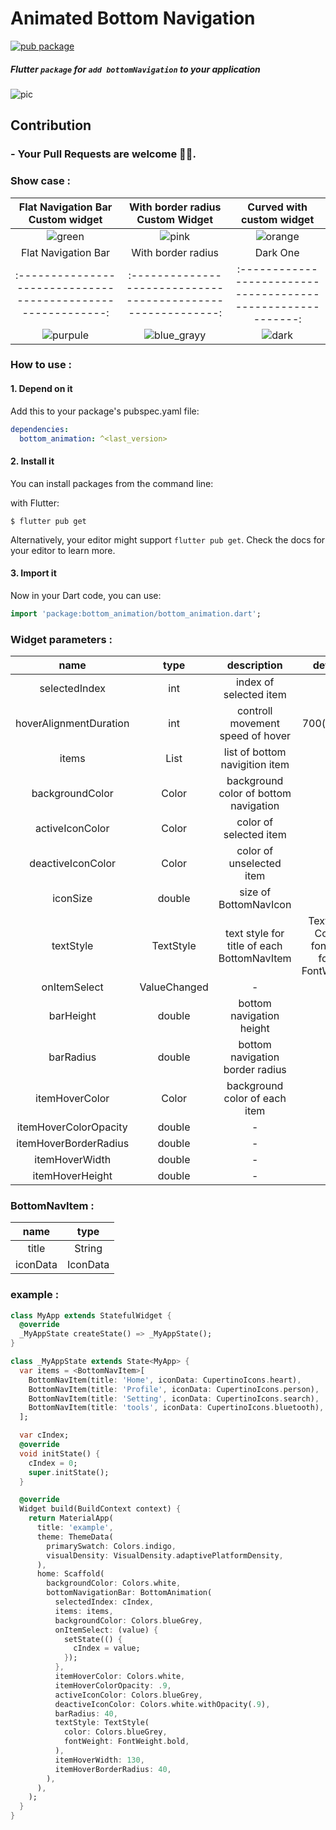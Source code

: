 # Animated Bottom Navigation

[![pub package](https://img.shields.io/pub/v/bottom_animation?color=green&style=flat-square)](https://pub.dev/packages/bottom_animation)

##### Flutter `package` for `add bottomNavigation` to your application

![pic](https://raw.githubusercontent.com/mahmoud-eslami/bottom_animation/master/files/BOTTOM%20ANIMATION.png)

## Contribution

### - Your Pull Requests are welcome 🥳🙏.

### Show case :

|                     Flat Navigation Bar Custom widget                      |                      With border radius Custom Widget                     |                           Curved with custom widget                           |
| :----------------------------------------------------------: | :----------------------------------------------------------: | :----------------------------------------------------------: |
| ![green](https://raw.githubusercontent.com/mahmoud-eslami/bottom_animation/master/files/ezgif.com-gif-maker3.gif) | ![pink](https://raw.githubusercontent.com/mahmoud-eslami/bottom_animation/master/files/ezgif.com-gif-maker%20(1).gif) | ![orange](https://raw.githubusercontent.com/mahmoud-eslami/bottom_animation/master/files/ezgif.com-gif-maker%20(2).gif) |
|                     Flat Navigation Bar                      |                      With border radius                      |                           Dark One                           |
| :----------------------------------------------------------: | :----------------------------------------------------------: | :----------------------------------------------------------: |
| ![purpule](https://github.com/mahmoud-eslami/bottom_animation/blob/master/files/purple-showCase.gif) | ![blue_grayy](https://raw.githubusercontent.com/mahmoud-eslami/bottom_animation/master/files/ezgif.com-gif-maker.gif) | ![dark](https://github.com/mahmoud-eslami/bottom_animation/blob/master/files/black-showCase.gif) |



### How to use :

#### 1. Depend on it

Add this to your package's pubspec.yaml file:

```yaml
dependencies:
  bottom_animation: ^<last_version>
```

#### 2. Install it

You can install packages from the command line:

with Flutter:

```shell
$ flutter pub get
```

Alternatively, your editor might support `flutter pub get`. Check the docs for your editor to learn more.

#### 3. Import it

Now in your Dart code, you can use:

```dart
import 'package:bottom_animation/bottom_animation.dart';
```



### Widget parameters :

|          name          |        type         |                description                 |                        default_value                         |
| :--------------------: | :-----------------: | :----------------------------------------: | :----------------------------------------------------------: |
|     selectedIndex      |         int         |           index of selected item           |                              -                               |
| hoverAlignmentDuration |         int         |      controll movement speed of hover      |                      700(milliesecond)                       |
|         items          | List<BottomNavItem> |       list of bottom navigition item       |                              -                               |
|    backgroundColor     |        Color        |   background color of bottom navigation    |                              -                               |
|    activeIconColor     |        Color        |           color of selected item           |                              -                               |
|   deactiveIconColor    |        Color        |          color of unselected item          |                              -                               |
|        iconSize        |       double        |           size of BottomNavIcon            |                              30                              |
|       textStyle        |      TextStyle      | text style for title of each BottomNavItem | TextStyle(color: Colors.white, fontSize: 18.0, fontWeight: FontWeight.w300) |
|      onItemSelect      |  ValueChanged<int>  |                     -                      |                              -                               |
|       barHeight        |       double        |          bottom navigation height          |                              80                              |
|       barRadius        |       double        |      bottom navigation border radius       |                              0                               |
|     itemHoverColor     |        Color        |       background color of each item        |                              -                               |
| itemHoverColorOpacity  |       double        |                     -                      |                              13                              |
| itemHoverBorderRadius  |       double        |                     -                      |                              15                              |
|     itemHoverWidth     |       double        |                     -                      |                             150                              |
|    itemHoverHeight     |       double        |                     -                      |                              55                              |

### BottomNavItem :

|   name   |   type   |
| :------: | :------: |
|  title   |  String  |
| iconData | IconData |




### example :

```dart
class MyApp extends StatefulWidget {
  @override
  _MyAppState createState() => _MyAppState();
}

class _MyAppState extends State<MyApp> {
  var items = <BottomNavItem>[
    BottomNavItem(title: 'Home', iconData: CupertinoIcons.heart),
    BottomNavItem(title: 'Profile', iconData: CupertinoIcons.person),
    BottomNavItem(title: 'Setting', iconData: CupertinoIcons.search),
    BottomNavItem(title: 'tools', iconData: CupertinoIcons.bluetooth),
  ];

  var cIndex;
  @override
  void initState() {
    cIndex = 0;
    super.initState();
  }

  @override
  Widget build(BuildContext context) {
    return MaterialApp(
      title: 'example',
      theme: ThemeData(
        primarySwatch: Colors.indigo,
        visualDensity: VisualDensity.adaptivePlatformDensity,
      ),
      home: Scaffold(
        backgroundColor: Colors.white,
        bottomNavigationBar: BottomAnimation(
          selectedIndex: cIndex,
          items: items,
          backgroundColor: Colors.blueGrey,
          onItemSelect: (value) {
            setState(() {
              cIndex = value;
            });
          },
          itemHoverColor: Colors.white,
          itemHoverColorOpacity: .9,
          activeIconColor: Colors.blueGrey,
          deactiveIconColor: Colors.white.withOpacity(.9),
          barRadius: 40,
          textStyle: TextStyle(
            color: Colors.blueGrey,
            fontWeight: FontWeight.bold,
          ),
          itemHoverWidth: 130,
          itemHoverBorderRadius: 40,
        ),
      ),
    );
  }
}
```



